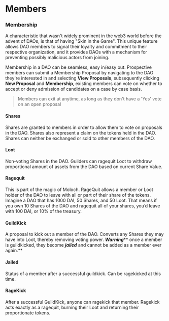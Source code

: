 # Members

### Membership

A characteristic that wasn't widely prominent in the web3 world before the advent of DAOs, is that of having "Skin in the Game". This unique feature allows DAO members to signal their loyalty and commitment to their respective organization, and it provides DAOs with a mechanism for preventing possibly malicious actors from joining.

Membership in a DAO can be seamless, easy in/easy out. Prospective members can submit a Membership Proposal by navigating to the DAO they're interested in and selecting **View Proposals**, subsequently clicking **New Proposal** and **Membership**, existing members can vote on whether to accept or deny admission of candidates on a case by case basis.

> Members can exit at anytime, as long as they don't have a 'Yes' vote on an open proposal

#### Shares

Shares are granted to members in order to allow them to vote on proposals in the DAO. Shares also represent a claim on the tokens held in the DAO. Shares can neither be exchanged or sold to other members of the DAO.

#### Loot

Non-voting Shares in the DAO. Guilders can ragequit Loot to withdraw proportional amount of assets from the DAO based on current Share Value.

#### Ragequit

This is part of the magic of Moloch. RageQuit allows a member or Loot holder of the DAO to leave with all or part of their share of the tokens. Imagine a DAO that has 1000 DAI, 50 Shares, and 50 Loot. That means if you own 10 Shares of the DAO and ragequit all of your shares, you’d leave with 100 DAI, or 10% of the treasury.

#### GuildKick

A proposal to kick out a member of the DAO. Converts any Shares they may have into Loot, thereby removing voting power. _**Warning**_** once a member is guildkicked, they become **_**jailed**_** and cannot be added as a member ever again.**

#### Jailed

Status of a member after a successful guildkick. Can be ragekicked at this time.

#### RageKick

After a successful GuildKick, anyone can ragekick that member. Ragekick acts exactly as a ragequit, burning their Loot and returning their proportionate tokens.
